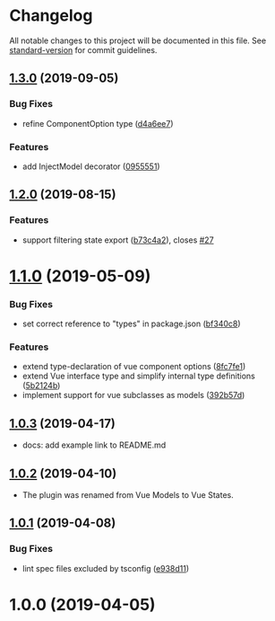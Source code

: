 # Changelog

All notable changes to this project will be documented in this file. See [standard-version](https://github.com/conventional-changelog/standard-version) for commit guidelines.

## [1.3.0](https://github.com/sumcumo/vue-states/compare/v1.2.0...v1.3.0) (2019-09-05)


### Bug Fixes

* refine ComponentOption type ([d4a6ee7](https://github.com/sumcumo/vue-states/commit/d4a6ee7))


### Features

* add InjectModel decorator ([0955551](https://github.com/sumcumo/vue-states/commit/0955551))

## [1.2.0](https://github.com/sumcumo/vue-states/compare/v1.1.0...v1.2.0) (2019-08-15)


### Features

* support filtering state export ([b73c4a2](https://github.com/sumcumo/vue-states/commit/b73c4a2)), closes [#27](https://github.com/sumcumo/vue-states/issues/27)

<a name="1.1.0"></a>
# [1.1.0](https://github.com/sumcumo/vue-states/compare/v1.0.3...v1.1.0) (2019-05-09)


### Bug Fixes

* set correct reference to "types" in package.json ([bf340c8](https://github.com/sumcumo/vue-states/commit/bf340c8))


### Features

* extend type-declaration of vue component options ([8fc7fe1](https://github.com/sumcumo/vue-states/commit/8fc7fe1))
* extend Vue interface type and simplify internal type definitions ([5b2124b](https://github.com/sumcumo/vue-states/commit/5b2124b))
* implement support for vue subclasses as models ([392b57d](https://github.com/sumcumo/vue-states/commit/392b57d))



<a name="1.0.3"></a>
## [1.0.3](https://github.com/sumcumo/vue-states/compare/v1.0.2...v1.0.3) (2019-04-17)

* docs: add example link to README.md


<a name="1.0.2"></a>
## [1.0.2](https://github.com/sumcumo/vue-states/compare/v1.0.1...v1.0.2) (2019-04-10)

* The plugin was renamed from Vue Models to Vue States.


<a name="1.0.1"></a>
## [1.0.1](https://github.com/sumcumo/vue-states/compare/v1.0.0...v1.0.1) (2019-04-08)


### Bug Fixes

* lint spec files excluded by tsconfig ([e938d11](https://github.com/sumcumo/vue-states/commit/e938d11))



<a name="1.0.0"></a>
# 1.0.0 (2019-04-05)
